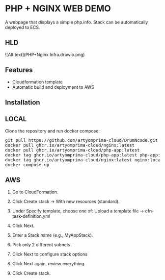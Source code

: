 # PHP + NGINX WEB DEMO

A webpage that displays a simple php.info. Stack can be automatically deployed to ECS.

## HLD
![Alt text](PHP+Nginx Infra.drawio.png)

## Features
- Cloudformation template
- Automatic build and deployment to AWS

## Installation

LOCAL
------
Clone the repository and run docker compose:

<!-- We are not pulling images directly to avoid conflict when build is in the process -->
<pre>
git pull https://github.com/artyomprima-cloud/DrumNcode.git
docker pull ghcr.io/artyomprima-cloud/nginx:latest
docker pull ghcr.io/artyomprima-cloud/php-app:latest
docker tag ghcr.io/artyomprima-cloud/php-app:latest php-app:local
docker tag ghcr.io/artyomprima-cloud/nginx:latest nginx:local
docker compose up
</pre>

AWS
-----
1. Go to CloudFormation.

2. Click Create stack → With new resources (standard).

3. Under Specify template, choose one of: Upload a template file → cfn-task-definition.yml

4. Click Next.

5. Enter a Stack name (e.g., MyAppStack).

6. Pick only 2 different subnets.

7. Click Next to configure stack options

8. Click Next again, review everything.

9. Click Create stack.

